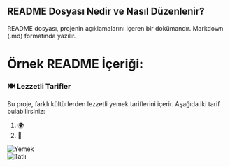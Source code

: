 ## README Dosyası Nedir ve Nasıl Düzenlenir?

README dosyası, projenin açıklamalarını içeren bir dokümandır. Markdown (.md) formatında yazılır.

# **Örnek README İçeriği:**

### 🍽️ Lezzetli Tarifler  
Bu proje, farklı kültürlerden lezzetli yemek tariflerini içerir. Aşağıda iki tarif bulabilirsiniz:  
1. 🌍  
2. 🍰 

![Yemek](./images/yemek.jpg)  
![Tatlı](./images/tatli.jpg) 